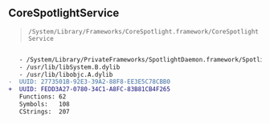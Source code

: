 ## CoreSpotlightService

> `/System/Library/Frameworks/CoreSpotlight.framework/CoreSpotlightService`

```diff

   - /System/Library/PrivateFrameworks/SpotlightDaemon.framework/SpotlightDaemon
   - /usr/lib/libSystem.B.dylib
   - /usr/lib/libobjc.A.dylib
-  UUID: 2773501B-92E3-39A2-88F8-EE3E5C78CBB0
+  UUID: FEDD3A27-0780-34C1-A8FC-83B81CB4F265
   Functions: 62
   Symbols:   108
   CStrings:  207

```
